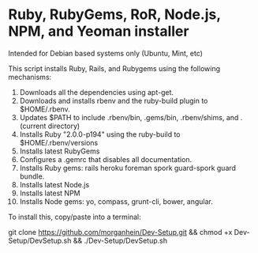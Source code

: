 <h1> Ruby, RubyGems, RoR, Node.js, NPM, and Yeoman installer</h1>

Intended for Debian based systems only (Ubuntu, Mint, etc)

This script installs Ruby, Rails, and Rubygems using the following mechanisms:

1. Downloads all the dependencies using apt-get. 
2. Downloads and installs rbenv and the ruby-build plugin to $HOME/.rbenv.
3. Updates $PATH to include .rbenv/bin, .gems/bin, .rbenv/shims, and . (current directory)
4. Installs Ruby "2.0.0-p194" using the ruby-build to $HOME/.rbenv/versions
5. Installs latest RubyGems
6. Configures a .gemrc that disables all documentation.
7. Installs Ruby gems: rails heroku foreman spork guard-spork guard bundle.
8. Installs latest Node.js
9. Installs latest NPM
10. Installs Node gems: yo, compass, grunt-cli, bower, angular.


To install this, copy/paste into a terminal:

git clone https://github.com/morganhein/Dev-Setup.git && chmod +x Dev-Setup/DevSetup.sh && ./Dev-Setup/DevSetup.sh
